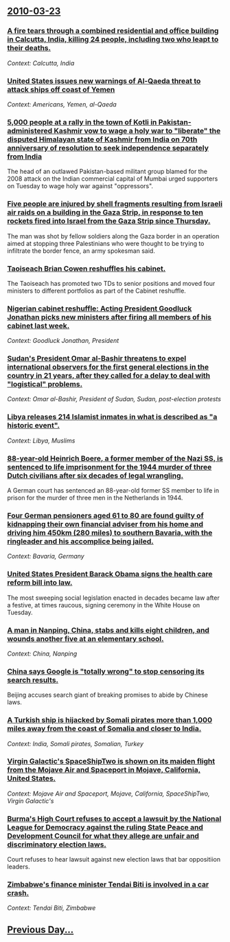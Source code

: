 ## [2010-03-23](/news/2010/03/23/index.md)

### [A fire tears through a combined residential and office building in Calcutta, India, killing 24 people, including two who leapt to their deaths. ](/news/2010/03/23/a-fire-tears-through-a-combined-residential-and-office-building-in-calcutta-india-killing-24-people-including-two-who-leapt-to-their-deat.md)
_Context: Calcutta, India_

### [United States issues new warnings of Al-Qaeda threat to attack ships off coast of Yemen ](/news/2010/03/23/united-states-issues-new-warnings-of-al-qaeda-threat-to-attack-ships-off-coast-of-yemen.md)
_Context: Americans, Yemen, al-Qaeda_

### [5,000 people at a rally in the town of Kotli in Pakistan-administered Kashmir vow to wage a holy war to "liberate" the disputed Himalayan state of Kashmir from India on 70th anniversary of resolution to seek independence separately from India ](/news/2010/03/23/5-000-people-at-a-rally-in-the-town-of-kotli-in-pakistan-administered-kashmir-vow-to-wage-a-holy-war-to-liberate-the-disputed-himalayan-st.md)
The head of an outlawed Pakistan-based militant group blamed for the 2008 attack on the Indian commercial capital of Mumbai urged supporters on Tuesday to wage holy war against &quot;oppressors&quot;.

### [Five people are injured by shell fragments resulting from Israeli air raids on a building in the Gaza Strip, in response to ten rockets fired into Israel from the Gaza Strip since Thursday. ](/news/2010/03/23/five-people-are-injured-by-shell-fragments-resulting-from-israeli-air-raids-on-a-building-in-the-gaza-strip-in-response-to-ten-rockets-fire.md)
The man was shot by fellow soldiers along the Gaza border in an operation aimed at stopping three Palestinians who were thought to be trying to infiltrate the border fence, an army spokesman said.

### [Taoiseach Brian Cowen reshuffles his cabinet. ](/news/2010/03/23/taoiseach-brian-cowen-reshuffles-his-cabinet.md)
The Taoiseach has promoted two TDs to senior positions and moved four ministers to different portfolios as part of the Cabinet reshuffle.

### [Nigerian cabinet reshuffle: Acting President Goodluck Jonathan picks new ministers after firing all members of his cabinet last week. ](/news/2010/03/23/nigerian-cabinet-reshuffle-acting-president-goodluck-jonathan-picks-new-ministers-after-firing-all-members-of-his-cabinet-last-week.md)
_Context: Goodluck Jonathan, President_

### [Sudan's President Omar al-Bashir threatens to expel international observers for the first general elections in the country in 21 years, after they called for a delay to deal with "logistical" problems. ](/news/2010/03/23/sudan-s-president-omar-al-bashir-threatens-to-expel-international-observers-for-the-first-general-elections-in-the-country-in-21-years-afte.md)
_Context: Omar al-Bashir, President of Sudan, Sudan, post-election protests_

### [Libya releases 214 Islamist inmates in what is described as "a historic event". ](/news/2010/03/23/libya-releases-214-islamist-inmates-in-what-is-described-as-a-historic-event.md)
_Context: Libya, Muslims_

### [88-year-old Heinrich Boere, a former member of the Nazi SS, is sentenced to life imprisonment for the 1944 murder of three Dutch civilians after six decades of legal wrangling. ](/news/2010/03/23/88-year-old-heinrich-boere-a-former-member-of-the-nazi-ss-is-sentenced-to-life-imprisonment-for-the-1944-murder-of-three-dutch-civilians-a.md)
A German court has sentenced an 88-year-old former SS member to life in prison for the murder of three men in the Netherlands in 1944.

### [Four German pensioners aged 61 to 80 are found guilty of kidnapping their own financial adviser from his home and driving him 450km (280 miles) to southern Bavaria, with the ringleader and his accomplice being jailed. ](/news/2010/03/23/four-german-pensioners-aged-61-to-80-are-found-guilty-of-kidnapping-their-own-financial-adviser-from-his-home-and-driving-him-450km-280-mil.md)
_Context: Bavaria, Germany_

### [United States President Barack Obama signs the health care reform bill into law. ](/news/2010/03/23/united-states-president-barack-obama-signs-the-health-care-reform-bill-into-law.md)
The most sweeping social legislation enacted in decades became law after a festive, at times raucous, signing ceremony in the White House on Tuesday.

### [A man in Nanping, China, stabs and kills eight children, and wounds another five at an elementary school. ](/news/2010/03/23/a-man-in-nanping-china-stabs-and-kills-eight-children-and-wounds-another-five-at-an-elementary-school.md)
_Context: China, Nanping_

### [China says Google is "totally wrong" to stop censoring its search results. ](/news/2010/03/23/china-says-google-is-totally-wrong-to-stop-censoring-its-search-results.md)
Beijing accuses search giant of breaking promises to abide by Chinese laws.

### [A Turkish ship is hijacked by Somali pirates more than 1,000 miles away from the coast of Somalia and closer to India. ](/news/2010/03/23/a-turkish-ship-is-hijacked-by-somali-pirates-more-than-1-000-miles-away-from-the-coast-of-somalia-and-closer-to-india.md)
_Context: India, Somali pirates, Somalian, Turkey_

### [Virgin Galactic's SpaceShipTwo is shown on its maiden flight from the Mojave Air and Spaceport in Mojave, California, United States. ](/news/2010/03/23/virgin-galactic-s-spaceshiptwo-is-shown-on-its-maiden-flight-from-the-mojave-air-and-spaceport-in-mojave-california-united-states.md)
_Context: Mojave Air and Spaceport, Mojave, California, SpaceShipTwo, Virgin Galactic's_

### [Burma's High Court refuses to accept a lawsuit by the National League for Democracy against the ruling State Peace and Development Council for what they allege are unfair and discriminatory election laws. ](/news/2010/03/23/burma-s-high-court-refuses-to-accept-a-lawsuit-by-the-national-league-for-democracy-against-the-ruling-state-peace-and-development-council-f.md)
Court refuses to hear lawsuit against new election laws that bar oppositiion leaders.

### [Zimbabwe's finance minister Tendai Biti is involved in a car crash. ](/news/2010/03/23/zimbabwe-s-finance-minister-tendai-biti-is-involved-in-a-car-crash.md)
_Context: Tendai Biti, Zimbabwe_

## [Previous Day...](/news/2010/03/22/index.md)

